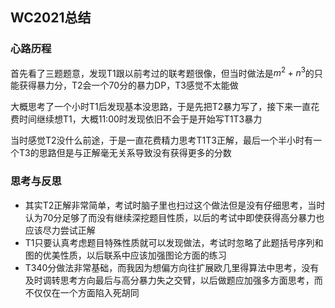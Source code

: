 ## WC2021总结

### 心路历程

首先看了三题题意，发现T1跟以前考过的联考题很像，但当时做法是$m^2+n^3$的只能获得暴力分，T2会一个70分的暴力DP，T3感觉不太能做

大概思考了一个小时T1后发现基本没思路，于是先把T2暴力写了，接下来一直花费时间继续想T1，大概11:00时发现依旧不会于是开始写T1T3暴力

当时感觉T2没什么前途，于是一直花费精力思考T1T3正解，最后一个半小时有一个T3的思路但是与正解毫无关系导致没有获得更多的分数

### 思考与反思

*   其实T2正解非常简单，考试时脑子里也扫过这个做法但是没有仔细思考，当时认为70分足够了而没有继续深挖题目性质，以后的考试中即使获得高分暴力也应该尽力尝试正解
*   T1只要认真考虑题目特殊性质就可以发现做法，考试时忽略了此题括号序列和图的优美性质，以后联系中应该加强图论方面的练习
*   T340分做法非常基础，而我因为想偏方向往扩展欧几里得算法中思考，没有及时调转思考方向最后与高分暴力失之交臂，以后做题应加强多方面思考，而不仅仅在一个方面陷入死胡同


